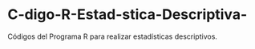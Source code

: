 # C-digo-R-Estad-stica-Descriptiva-
Códigos del Programa R para realizar estadísticas descriptivos.

